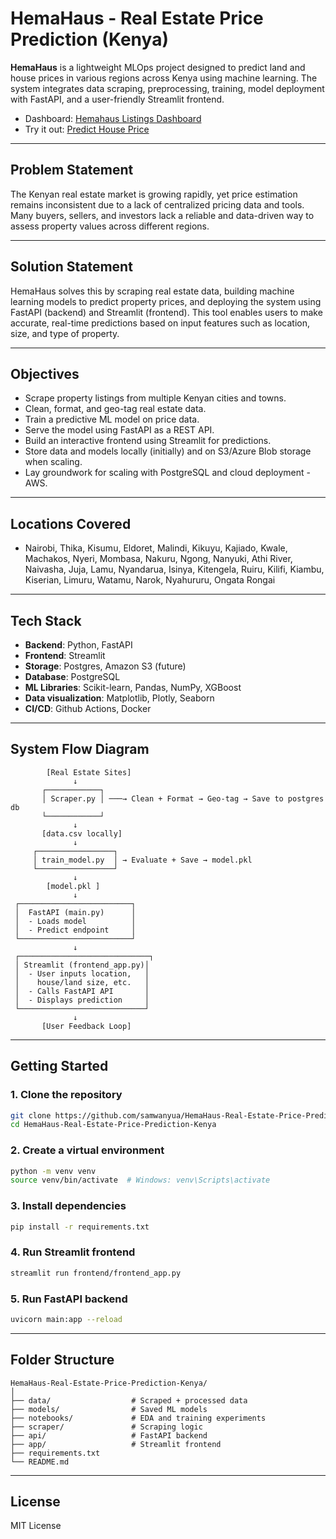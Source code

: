 # HemaHaus - Real Estate Price Prediction (Kenya)

**HemaHaus** is a lightweight MLOps project designed to predict land and house prices in various regions across Kenya using machine learning. The system integrates data scraping, preprocessing, training, model deployment with FastAPI, and a user-friendly Streamlit frontend.

- Dashboard: [Hemahaus Listings Dashboard](https://hemahause-real-estate-listings-dashboard.streamlit.app/)
- Try it out: [Predict House Price](https://huggingface.co/spaces/samwanyua/hemahaus-frontend)

---

## Problem Statement

The Kenyan real estate market is growing rapidly, yet price estimation remains inconsistent due to a lack of centralized pricing data and tools. Many buyers, sellers, and investors lack a reliable and data-driven way to assess property values across different regions.

---

## Solution Statement

HemaHaus solves this by scraping real estate data, building machine learning models to predict property prices, and deploying the system using FastAPI (backend) and Streamlit (frontend). This tool enables users to make accurate, real-time predictions based on input features such as location, size, and type of property.

---

## Objectives

- Scrape property listings from multiple Kenyan cities and towns.
- Clean, format, and geo-tag real estate data.
- Train a predictive ML model on price data.
- Serve the model using FastAPI as a REST API.
- Build an interactive frontend using Streamlit for predictions.
- Store data and models locally (initially) and on S3/Azure Blob storage when scaling.
- Lay groundwork for scaling with PostgreSQL and cloud deployment - AWS.

---

## Locations Covered

- Nairobi, Thika, Kisumu, Eldoret, Malindi, Kikuyu, Kajiado, Kwale, Machakos, Nyeri, Mombasa, Nakuru, Ngong, Nanyuki, Athi River, Naivasha, Juja, Lamu, Nyandarua, Isinya, Kitengela, Ruiru, Kilifi, Kiambu, Kiserian, Limuru, Watamu, Narok, Nyahururu, Ongata Rongai

---

## Tech Stack

- **Backend**: Python, FastAPI
- **Frontend**: Streamlit
- **Storage**: Postgres, Amazon S3 (future)
- **Database**: PostgreSQL 
- **ML Libraries**: Scikit-learn, Pandas, NumPy, XGBoost
- **Data visualization**: Matplotlib, Plotly, Seaborn
- **CI/CD**: Github Actions, Docker

---

## System Flow Diagram

```text
        [Real Estate Sites]
              ↓
       ┌────────────┐
       │ Scraper.py │ ───→ Clean + Format → Geo-tag → Save to postgres db
       └────────────┘
              ↓
       [data.csv locally]
              ↓
     ┌─────────────────┐
     │ train_model.py  │ → Evaluate + Save → model.pkl 
     └─────────────────┘
              ↓
        [model.pkl ]
              ↓
 ┌─────────────────────────┐
 │  FastAPI (main.py)      │
 │  - Loads model          │
 │  - Predict endpoint     │
 └─────────────────────────┘
              ↓
 ┌─────────────────────────────┐
 │ Streamlit (frontend_app.py)│
 │  - User inputs location,   │
 │    house/land size, etc.   │
 │  - Calls FastAPI API       │
 │  - Displays prediction     │
 └────────────────────────────┘
              ↓
       [User Feedback Loop]
```

---

## Getting Started

### 1. Clone the repository
```bash
git clone https://github.com/samwanyua/HemaHaus-Real-Estate-Price-Prediction-Kenya.git
cd HemaHaus-Real-Estate-Price-Prediction-Kenya
```

### 2. Create a virtual environment
```bash
python -m venv venv
source venv/bin/activate  # Windows: venv\Scripts\activate
```

### 3. Install dependencies
```bash
pip install -r requirements.txt
```

### 4. Run Streamlit frontend
```bash
streamlit run frontend/frontend_app.py
```

### 5. Run FastAPI backend
```bash
uvicorn main:app --reload
```

---

##  Folder Structure

```
HemaHaus-Real-Estate-Price-Prediction-Kenya/
│
├── data/                  # Scraped + processed data
├── models/                # Saved ML models
├── notebooks/             # EDA and training experiments
├── scraper/               # Scraping logic
├── api/                   # FastAPI backend
├── app/                   # Streamlit frontend
├── requirements.txt
└── README.md
```

---

##  License

MIT License
